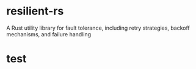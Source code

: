 # resilient-rs
A Rust utility library for fault tolerance, including retry strategies, backoff mechanisms, and failure handling

# test